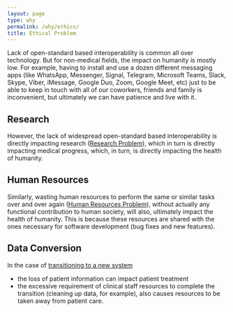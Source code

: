 ```yaml
---
layout: page
type: why
permalink: /why/ethics/
title: Ethical Problem
---
```


Lack of open-standard based interoperability is common all over technology. But for non-medical fields, the impact on humanity is mostly low. For example, having to install and use a dozen different messaging apps (like WhatsApp, Messenger, Signal, Telegram, Microsoft Teams, Slack, Skype, Viber, iMessage, Google Duo, Zoom, Google Meet, etc) just to be able to keep in touch with all of our coworkers, friends and family is inconvenient, but ultimately we can have patience and live with it. 

## Research

However, the lack of widespread open-standard based interoperability is directly impacting research ([Research Problem](/why/research/)), which in turn is directly impacting medical progress, which, in turn, is directly impacting the health of humanity.

## Human Resources

Similarly, wasting human resources to perform the same or similar tasks over and over again ([Human Resources Problem](/why/wasted_hr/)), without actually any functional contribution to human society, will also, ultimately impact the health of humanity. This is because these resources are shared with the ones necessary for software development (bug fixes and new features). 

## Data Conversion

In the case of [transitioning to a new system](/why/transitioning/)

- the loss of patient information can impact patient treatment
- the excessive requirement of clinical staff resources to complete the transition (cleaning up data, for example), also causes resources to be taken away from patient care. 
